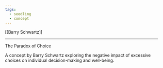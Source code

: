 ```yaml
---
tags:
  - seedling
  - concept
---
```

[[Barry Schwartz]] <br>

---

The Paradox of Choice

A concept by Barry Schwartz exploring the negative impact of excessive choices on individual decision-making and well-being.